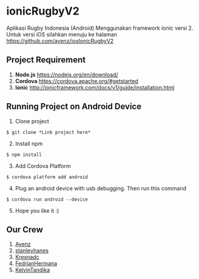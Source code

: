 # ionicRugbyV2
Aplikasi Rugby Indonesia (Android)
Menggunakan framework ionic versi 2.
Untuk versi iOS silahkan menuju ke halaman https://github.com/ayenz/iosIonicRugbyV2

## Project Requirement

1. **Node.js** https://nodejs.org/en/download/
2. **Cordova** https://cordova.apache.org/#getstarted
3. **Ionic** http://ionicframework.com/docs/v1/guide/installation.html

## Running Project on Android Device

1.  Clone project
```
$ git clone *Link project here*
```
2.  Install npm
```
$ npm install
```
3.  Add Cordova Platform
```
$ cordova platform add android
```
4. Plug an android device with usb debugging. Then run this command
```
$ cordova run android --device
```
5. Hope you like it :)

## Our Crew
1.  [Ayenz](https://github.com/ayenz/)
2.  [stanleyhanes](https://github.com/stanleyhanes)
3.  [Kresnadc](https://github.com/Kresnadc)
4.  [FedrianHermana](https://github.com/FedrianHermana)
5.  [KelvinTandika](https://github.com/KelvinTandika)
